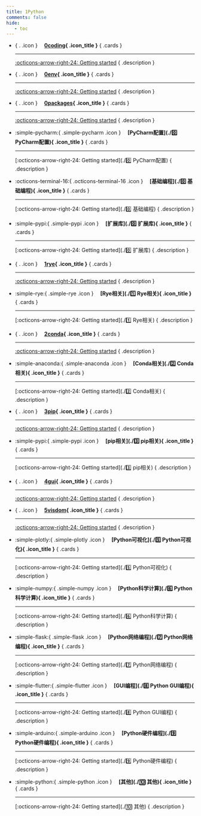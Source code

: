 ```yaml
---
title: 1Python
comments: false
hide:
   - toc
---
```


<div class="grid cards index-info" markdown>

-   { . .icon } &ensp;&ensp;__[0coding](./0coding){ .icon_title }__
{ .cards }

	---

	

	[:octicons-arrow-right-24: Getting started](./0coding)
{ .description }

-   { . .icon } &ensp;&ensp;__[0env](./0env){ .icon_title }__
{ .cards }

	---

	

	[:octicons-arrow-right-24: Getting started](./0env)
{ .description }

-   { . .icon } &ensp;&ensp;__[0packages](./0packages){ .icon_title }__
{ .cards }

	---

	

	[:octicons-arrow-right-24: Getting started](./0packages)
{ .description }

-   :simple-pycharm:{ .simple-pycharm .icon } &ensp;&ensp;__[PyCharm配置](./0️⃣ PyCharm配置){ .icon_title }__
{ .cards }

	---

	

	[:octicons-arrow-right-24: Getting started](./0️⃣ PyCharm配置)
{ .description }

-   :octicons-terminal-16:{ .octicons-terminal-16 .icon } &ensp;&ensp;__[基础编程](./0️⃣ 基础编程){ .icon_title }__
{ .cards }

	---

	

	[:octicons-arrow-right-24: Getting started](./0️⃣ 基础编程)
{ .description }

-   :simple-pypi:{ .simple-pypi .icon } &ensp;&ensp;__[扩展库](./0️⃣ 扩展库){ .icon_title }__
{ .cards }

	---

	

	[:octicons-arrow-right-24: Getting started](./0️⃣ 扩展库)
{ .description }

-   { . .icon } &ensp;&ensp;__[1rye](./1rye){ .icon_title }__
{ .cards }

	---

	

	[:octicons-arrow-right-24: Getting started](./1rye)
{ .description }

-   :simple-rye:{ .simple-rye .icon } &ensp;&ensp;__[Rye相关](./1️⃣ Rye相关){ .icon_title }__
{ .cards }

	---

	

	[:octicons-arrow-right-24: Getting started](./1️⃣ Rye相关)
{ .description }

-   { . .icon } &ensp;&ensp;__[2conda](./2conda){ .icon_title }__
{ .cards }

	---

	

	[:octicons-arrow-right-24: Getting started](./2conda)
{ .description }

-   :simple-anaconda:{ .simple-anaconda .icon } &ensp;&ensp;__[Conda相关](./2️⃣ Conda相关){ .icon_title }__
{ .cards }

	---

	

	[:octicons-arrow-right-24: Getting started](./2️⃣ Conda相关)
{ .description }

-   { . .icon } &ensp;&ensp;__[3pip](./3pip){ .icon_title }__
{ .cards }

	---

	

	[:octicons-arrow-right-24: Getting started](./3pip)
{ .description }

-   :simple-pypi:{ .simple-pypi .icon } &ensp;&ensp;__[pip相关](./3️⃣ pip相关){ .icon_title }__
{ .cards }

	---

	

	[:octicons-arrow-right-24: Getting started](./3️⃣ pip相关)
{ .description }

-   { . .icon } &ensp;&ensp;__[4gui](./4gui){ .icon_title }__
{ .cards }

	---

	

	[:octicons-arrow-right-24: Getting started](./4gui)
{ .description }

-   { . .icon } &ensp;&ensp;__[5visdom](./5visdom){ .icon_title }__
{ .cards }

	---

	

	[:octicons-arrow-right-24: Getting started](./5visdom)
{ .description }

-   :simple-plotly:{ .simple-plotly .icon } &ensp;&ensp;__[Python可视化](./5️⃣ Python可视化){ .icon_title }__
{ .cards }

	---

	

	[:octicons-arrow-right-24: Getting started](./5️⃣ Python可视化)
{ .description }

-   :simple-numpy:{ .simple-numpy .icon } &ensp;&ensp;__[Python科学计算](./6️⃣ Python科学计算){ .icon_title }__
{ .cards }

	---

	

	[:octicons-arrow-right-24: Getting started](./6️⃣ Python科学计算)
{ .description }

-   :simple-flask:{ .simple-flask .icon } &ensp;&ensp;__[Python网络编程](./7️⃣ Python网络编程){ .icon_title }__
{ .cards }

	---

	

	[:octicons-arrow-right-24: Getting started](./7️⃣ Python网络编程)
{ .description }

-   :simple-flutter:{ .simple-flutter .icon } &ensp;&ensp;__[GUI编程](./8️⃣ Python GUI编程){ .icon_title }__
{ .cards }

	---

	

	[:octicons-arrow-right-24: Getting started](./8️⃣ Python GUI编程)
{ .description }

-   :simple-arduino:{ .simple-arduino .icon } &ensp;&ensp;__[Python硬件编程](./9️⃣ Python硬件编程){ .icon_title }__
{ .cards }

	---

	

	[:octicons-arrow-right-24: Getting started](./9️⃣ Python硬件编程)
{ .description }

-   :simple-python:{ .simple-python .icon } &ensp;&ensp;__[其他](./🔟 其他){ .icon_title }__
{ .cards }

	---

	

	[:octicons-arrow-right-24: Getting started](./🔟 其他)
{ .description }

</div>